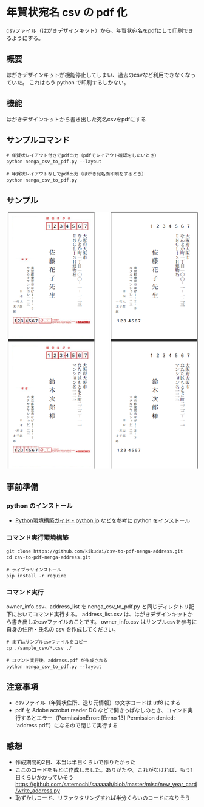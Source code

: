 # 年賀状宛名 csv の pdf 化
csvファイル（はがきデザインキット）から、年賀状宛名をpdfにして印刷できるようにする。

## 概要
はがきデザインキットが機能停止してしまい、過去のcsvなど利用できなくなっていた。
これはもう python で印刷するしかない。

## 機能
はがきデザインキットから書き出した宛名csvをpdfにする

## サンプルコマンド
```
# 年賀状レイアウト付きでpdf出力（pdfでレイアウト確認をしたいとき）
python nenga_csv_to_pdf.py --layout

# 年賀状レイアウトなしでpdf出力（はがき宛名面印刷をするとき）
python nenga_csv_to_pdf.py
```
## サンプル
![sample_nenga](https://github.com/kikudai/csv-to-pdf-nenga-address/blob/main/sample_nenga.png)

## 事前準備
### python のインストール
* [Python環境構築ガイド - python.jp](https://www.python.jp/install/install.html) などを参考に python をインストール

### コマンド実行環境構築
```
git clone https://github.com/kikudai/csv-to-pdf-nenga-address.git
cd csv-to-pdf-nenga-address.git

# ライブラリインストール
pip install -r require
```

### コマンド実行
owner_info.csv、address_list を nenga_csv_to_pdf.py と同じディレクトリ配下においてコマンド実行する。
address_list.csv は、はがきデザインキットから書き出したcsvファイルのことです。
owner_info.csv はサンプルcsvを参考に自身の住所・氏名の csv を作成してください。
```
# まずはサンプルcsvファイルをコピー
cp ./sample_csv/*.csv ./

# コマンド実行後、address.pdf が作成される
python nenga_csv_to_pdf.py --layout
```

## 注意事項
* csvファイル（年賀状住所、送り元情報）の文字コードは utf8 にする
* pdf を Adobe acrobat reader DC などで開きっぱなしのとき、コマンド実行するとエラー（PermissionError: [Errno 13] Permission denied: 'address.pdf'）になるので閉じて実行する

## 感想
* 作成期間約2日、本当は半日くらいで作りたかった
* ここのコードをもとに作成しました。ありがたや。これがなければ、もう1日くらいかかっていそう  
https://github.com/satemochi/saaaaah/blob/master/misc/new_year_card/write_address.py 
* 恥ずかしコード、リファクタリングすれば半分くらいのコードになりそう
